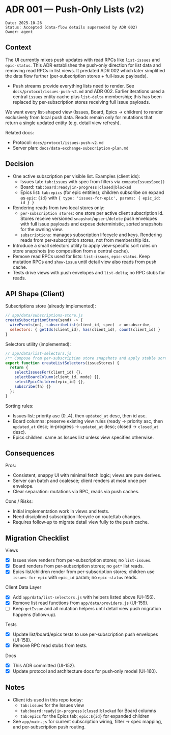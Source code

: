 # ADR 001 — Push‑Only Lists (v2)

```
Date: 2025-10-26
Status: Accepted (data‑flow details superseded by ADR 002)
Owner: agent
```

## Context

The UI currently mixes push updates with read RPCs like `list-issues` and
`epic-status`. This ADR establishes the push‑only direction for list data and
removing read RPCs in list views. It predated ADR 002 which later simplified the
data flow further (per‑subscription stores + full‑issue payloads).

- Push streams provide everything lists need to render. See
  `docs/protocol/issues-push-v2.md` and ADR 002. Earlier iterations used a
  central `issues` entity cache plus `list-delta` membership; this has been
  replaced by per‑subscription stores receiving full issue payloads.

We want every list‑shaped view (Issues, Board, Epics → children) to render
exclusively from local push data. Reads remain only for mutations that return a
single updated entity (e.g. detail view refresh).

Related docs:

- Protocol: `docs/protocol/issues-push-v2.md`
- Server plan: `docs/data-exchange-subscription-plan.md`

## Decision

- One active subscription per visible list. Examples (client ids):
  - Issues tab: `tab:issues` with spec from filters via `computeIssuesSpec()`
  - Board: `tab:board:ready|in-progress|closed|blocked`
  - Epics list: `tab:epics` (for epic entities); children subscribe on expand as
    `epic:{id}` with `{ type: 'issues-for-epic', params: { epic_id: id } }`
- Rendering reads from two local stores only:
  - `per‑subscription stores`: one store per active client subscription id.
    Stores receive versioned `snapshot`/`upsert`/`delete` push envelopes with
    full issue payloads and expose deterministic, sorted snapshots for the
    owning view.
  - `subscriptions`: manages subscription lifecycle and keys. Rendering reads
    from per‑subscription stores, not from membership ids.
- Introduce a small selectors utility to apply view‑specific sort rules on store
  snapshots (no composition from a central cache).
- Remove read RPCs used for lists: `list-issues`, `epic-status`. Keep mutation
  RPCs and `show-issue` until detail view also reads from push cache.
- Tests drive views with push envelopes and `list-delta`; no RPC stubs for
  reads.

## API Shape (Client)

Subscriptions store (already implemented):

```js
// app/data/subscriptions-store.js
createSubscriptionStore(send) -> {
  wireEvents(on), subscribeList(client_id, spec) -> unsubscribe,
  selectors: { getIds(client_id), has(client_id), count(client_id) }
}
```

Selectors utility (implemented):

```js
// app/data/list-selectors.js
/** Compose from per‑subscription store snapshots and apply stable sort. */
export function createListSelectors(issueStores) {
  return {
    selectIssuesFor(client_id) {},
    selectBoardColumn(client_id, mode) {},
    selectEpicChildren(epic_id) {},
    subscribe(fn) {}
  };
}
```

Sorting rules:

- Issues list: priority asc (0..4), then `updated_at` desc, then id asc.
- Board columns: preserve existing view rules (ready → priority asc, then
  `updated_at` desc; in‑progress → `updated_at` desc; closed → `closed_at`
  desc).
- Epics children: same as Issues list unless view specifies otherwise.

## Consequences

Pros:

- Consistent, snappy UI with minimal fetch logic; views are pure derives.
- Server can batch and coalesce; client renders at most once per envelope.
- Clear separation: mutations via RPC, reads via push caches.

Cons / Risks:

- Initial implementation work in views and tests.
- Need disciplined subscription lifecycle on route/tab changes.
- Requires follow‑up to migrate detail view fully to the push cache.

## Migration Checklist

Views

- [x] Issues view renders from per‑subscription stores; no `list-issues`.
- [x] Board renders from per‑subscription stores; no `get*` list reads.
- [x] Epics list/children render from per‑subscription stores; children use
      `issues-for-epic` with `epic_id` param; no `epic-status` reads.

Client Data Layer

- [x] Add `app/data/list-selectors.js` with helpers listed above (UI-156).
- [x] Remove list read functions from `app/data/providers.js` (UI-159).
- [ ] Keep `getIssue` and all mutation helpers until detail view push migration
      happens (follow‑up).

Tests

- [x] Update list/board/epics tests to use per‑subscription push envelopes
      (UI-158).
- [x] Remove RPC read stubs from tests.

Docs

- [x] This ADR committed (UI-152).
- [x] Update protocol and architecture docs for push‑only model (UI-160).

## Notes

- Client ids used in this repo today:
  - `tab:issues` for the Issues view
  - `tab:board:ready|in-progress|closed|blocked` for Board columns
  - `tab:epics` for the Epics tab; `epic:${id}` for expanded children
- See `app/main.js` for current subscription wiring, filter → spec mapping, and
  per‑subscription push routing.
